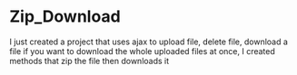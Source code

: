 # Zip_Download 
I just created a project that uses ajax to upload file, delete file, download a file
if you want to download the whole uploaded files at once, I created methods that zip the file then downloads it
